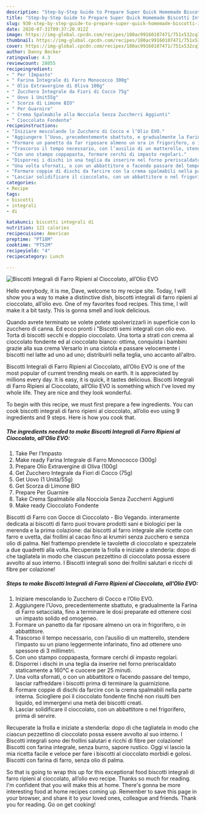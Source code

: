 ```yaml
---
description: "Step-by-Step Guide to Prepare Super Quick Homemade Biscotti Integrali di Farro Ripieni al Cioccolato, all’Olio EVO"
title: "Step-by-Step Guide to Prepare Super Quick Homemade Biscotti Integrali di Farro Ripieni al Cioccolato, all’Olio EVO"
slug: 930-step-by-step-guide-to-prepare-super-quick-homemade-biscotti-integrali-di-farro-ripieni-al-cioccolato-allolio-evo
date: 2020-07-31T09:37:20.912Z
image: https://img-global.cpcdn.com/recipes/180ac99160107471/751x532cq70/biscotti-integrali-di-farro-ripieni-al-cioccolato-allolio-evo-recipe-main-photo.jpg
thumbnail: https://img-global.cpcdn.com/recipes/180ac99160107471/751x532cq70/biscotti-integrali-di-farro-ripieni-al-cioccolato-allolio-evo-recipe-main-photo.jpg
cover: https://img-global.cpcdn.com/recipes/180ac99160107471/751x532cq70/biscotti-integrali-di-farro-ripieni-al-cioccolato-allolio-evo-recipe-main-photo.jpg
author: Danny Becker
ratingvalue: 4.3
reviewcount: 28055
recipeingredient:
- " Per lImpasto"
- " Farina Integrale di Farro Monococco 300g"
- " Olio Extravergine di Oliva 100g"
- " Zucchero Integrale da Fiori di Cocco 75g"
- " Uovo 1 Unit55g"
- " Scorza di Limone BIO"
- " Per Guarnire"
- " Crema Spalmabile alla Nocciola Senza Zuccherri Aggiunti"
- " Cioccolato Fondente"
recipeinstructions:
- "Iniziare mescolando lo Zucchero di Cocco e l’Olio EVO."
- "Aggiungere l’Uovo, precedentemente sbattuto, e gradualmente la Farina di Farro setacciata, fino a terminare le dosi preparate ed ottenere così un impasto solido ed omogeneo."
- "Formare un panetto da far riposare almeno un ora in frigorifero, o in abbattitore."
- "Trascorso il tempo necessario, con l’ausilio di un matterello, stendere l’impasto su un piano leggermente infarinato, fino ad ottenere uno spessore di 3 millimetri."
- "Con uno stampo coppapasta, formare cerchi di impasto regolari."
- "Disporrei i dischi in una teglia da inserire nel forno preriscaldato staticamente a 160°C e cuocere per 25 minuti."
- "Una volta sfornati, o con un abbattitore o facendo passare del tempo, lasciar raffreddare i biscotti prima di terminare la guarnizione."
- "Formare coppie di dischi da farcire con la crema spalmabili nella parte interna. Sciogliere poi il cioccolato fondente finché non risulti ben liquido, ed immergervi una metà dei biscotti creati."
- "Lasciar solidificare il cioccolato, con un abbattitore o nel frigorifero, prima di servire."
categories:
- Recipe
tags:
- biscotti
- integrali
- di

katakunci: biscotti integrali di 
nutrition: 121 calories
recipecuisine: American
preptime: "PT18M"
cooktime: "PT52M"
recipeyield: "4"
recipecategory: Lunch

---
```



![Biscotti Integrali di Farro Ripieni al Cioccolato, all’Olio EVO](https://img-global.cpcdn.com/recipes/180ac99160107471/751x532cq70/biscotti-integrali-di-farro-ripieni-al-cioccolato-allolio-evo-recipe-main-photo.jpg)

Hello everybody, it is me, Dave, welcome to my recipe site. Today, I will show you a way to make a distinctive dish, biscotti integrali di farro ripieni al cioccolato, all’olio evo. One of my favorites food recipes. This time, I will make it a bit tasty. This is gonna smell and look delicious.

Quando avrete terminato se volete potete spolverizzarli in superficie con lo zucchero di canna. Ed ecco pronti i &#34;Biscotti semi integrali con olio evo. Torta di biscotti secchi e doppio cioccolato. Una torta a strati con crema al cioccolato fondente ed al cioccolato bianco: ottima, conquista i bambini grazie alla sua crema Versarlo in una ciotola e passare velocemente i biscotti nel latte ad uno ad uno; distribuirli nella teglia, uno accanto all&#39;altro.

Biscotti Integrali di Farro Ripieni al Cioccolato, all’Olio EVO is one of the most popular of current trending meals on earth. It is appreciated by millions every day. It is easy, it is quick, it tastes delicious. Biscotti Integrali di Farro Ripieni al Cioccolato, all’Olio EVO is something which I've loved my whole life. They are nice and they look wonderful.


To begin with this recipe, we must first prepare a few ingredients. You can cook biscotti integrali di farro ripieni al cioccolato, all’olio evo using 9 ingredients and 9 steps. Here is how you cook that.

<!--inarticleads1-->

##### The ingredients needed to make Biscotti Integrali di Farro Ripieni al Cioccolato, all’Olio EVO:

1. Take  Per l’Impasto
1. Make ready  Farina Integrale di Farro Monococco (300g)
1. Prepare  Olio Extravergine di Oliva (100g)
1. Get  Zucchero Integrale da Fiori di Cocco (75g)
1. Get  Uovo (1 Unità/55g)
1. Get  Scorza di Limone BIO
1. Prepare  Per Guarnire
1. Take  Crema Spalmabile alla Nocciola Senza Zuccherri Aggiunti
1. Make ready  Cioccolato Fondente


Biscotti di Farro con Gocce di Cioccolato - Bio Vegando. interamente dedicata ai biscotti di farro puoi trovare prodotti sani e biologici per la merenda e la prima colazione: dai biscotti al farro integrale alle ricette con farro e uvetta, dai frollini al cacao fino ai krumiri senza zucchero e senza olio di palma. Nel frattempo prendete le tavolette di cioccolato e spezzatele a due quadretti alla volta. Recuperate la frolla e iniziate a stenderla: dopo di che tagliatela in modo che ciascun pezzettino di cioccolato possa essere avvolto al suo interno. I Biscotti integrali sono dei frollini salutari e ricchi di fibre per colazione! 

<!--inarticleads2-->

##### Steps to make Biscotti Integrali di Farro Ripieni al Cioccolato, all’Olio EVO:

1. Iniziare mescolando lo Zucchero di Cocco e l’Olio EVO.
1. Aggiungere l’Uovo, precedentemente sbattuto, e gradualmente la Farina di Farro setacciata, fino a terminare le dosi preparate ed ottenere così un impasto solido ed omogeneo.
1. Formare un panetto da far riposare almeno un ora in frigorifero, o in abbattitore.
1. Trascorso il tempo necessario, con l’ausilio di un matterello, stendere l’impasto su un piano leggermente infarinato, fino ad ottenere uno spessore di 3 millimetri.
1. Con uno stampo coppapasta, formare cerchi di impasto regolari.
1. Disporrei i dischi in una teglia da inserire nel forno preriscaldato staticamente a 160°C e cuocere per 25 minuti.
1. Una volta sfornati, o con un abbattitore o facendo passare del tempo, lasciar raffreddare i biscotti prima di terminare la guarnizione.
1. Formare coppie di dischi da farcire con la crema spalmabili nella parte interna. Sciogliere poi il cioccolato fondente finché non risulti ben liquido, ed immergervi una metà dei biscotti creati.
1. Lasciar solidificare il cioccolato, con un abbattitore o nel frigorifero, prima di servire.


Recuperate la frolla e iniziate a stenderla: dopo di che tagliatela in modo che ciascun pezzettino di cioccolato possa essere avvolto al suo interno. I Biscotti integrali sono dei frollini salutari e ricchi di fibre per colazione! Biscotti con farina integrale, senza burro, sapore rustico. Oggi vi lascio la mia ricetta facile e veloce per fare i biscotti al cioccolato morbidi e golosi. Biscotti con farina di farro, senza olio di palma. 

So that is going to wrap this up for this exceptional food biscotti integrali di farro ripieni al cioccolato, all’olio evo recipe. Thanks so much for reading. I'm confident that you will make this at home. There's gonna be more interesting food at home recipes coming up. Remember to save this page in your browser, and share it to your loved ones, colleague and friends. Thank you for reading. Go on get cooking!
